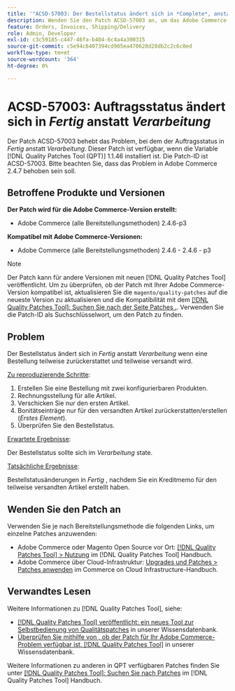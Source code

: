 ```yaml
---
title: '"ACSD-57003: Der Bestellstatus ändert sich in *Complete*, anstatt zu *Processing* zu wechseln.'
description: Wenden Sie den Patch ACSD-57003 an, um das Adobe Commerce-Problem zu beheben, bei dem der Auftragsstatus zu *Complete* geändert wird, anstatt zu *Processing* zu wechseln.
feature: Orders, Invoices, Shipping/Delivery
role: Admin, Developer
exl-id: c3c59185-c447-46fa-b404-6c4a4a300315
source-git-commit: c5e94c6407394cd905ea470628d28db2c2c6c0ed
workflow-type: tm+mt
source-wordcount: '364'
ht-degree: 0%

---
```


# ACSD-57003: Auftragsstatus ändert sich in *Fertig* anstatt *Verarbeitung*

Der Patch ACSD-57003 behebt das Problem, bei dem der Auftragsstatus in *Fertig* anstatt *Verarbeitung*. Dieser Patch ist verfügbar, wenn die Variable [!DNL Quality Patches Tool (QPT)] 1.1.46 installiert ist. Die Patch-ID ist ACSD-57003. Bitte beachten Sie, dass das Problem in Adobe Commerce 2.4.7 behoben sein soll.

## Betroffene Produkte und Versionen

**Der Patch wird für die Adobe Commerce-Version erstellt:**

* Adobe Commerce (alle Bereitstellungsmethoden) 2.4.6-p3

**Kompatibel mit Adobe Commerce-Versionen:**

* Adobe Commerce (alle Bereitstellungsmethoden) 2.4.6 - 2.4.6 - p3

>[!NOTE]
>
>Der Patch kann für andere Versionen mit neuen [!DNL Quality Patches Tool] veröffentlicht. Um zu überprüfen, ob der Patch mit Ihrer Adobe Commerce-Version kompatibel ist, aktualisieren Sie die `magento/quality-patches` auf die neueste Version zu aktualisieren und die Kompatibilität mit dem [[!DNL Quality Patches Tool]: Suchen Sie nach der Seite Patches .](https://experienceleague.adobe.com/tools/commerce-quality-patches/index.html). Verwenden Sie die Patch-ID als Suchschlüsselwort, um den Patch zu finden.

## Problem

Der Bestellstatus ändert sich in *Fertig* anstatt *Verarbeitung* wenn eine Bestellung teilweise zurückerstattet und teilweise versandt wird.

<u>Zu reproduzierende Schritte</u>:

1. Erstellen Sie eine Bestellung mit zwei konfigurierbaren Produkten.
1. Rechnungsstellung für alle Artikel.
1. Verschicken Sie nur den ersten Artikel.
1. Bonitätseinträge nur für den versandten Artikel zurückerstatten/erstellen (*Erstes Element*).
1. Überprüfen Sie den Bestellstatus.

<u>Erwartete Ergebnisse</u>:

Der Bestellstatus sollte sich im _Verarbeitung_ state.

<u>Tatsächliche Ergebnisse</u>:

Bestellstatusänderungen in *Fertig* , nachdem Sie ein Kreditmemo für den teilweise versandten Artikel erstellt haben.

## Wenden Sie den Patch an

Verwenden Sie je nach Bereitstellungsmethode die folgenden Links, um einzelne Patches anzuwenden:

* Adobe Commerce oder Magento Open Source vor Ort: [[!DNL Quality Patches Tool] > Nutzung](https://experienceleague.adobe.com/docs/commerce-operations/tools/quality-patches-tool/usage.html) im [!DNL Quality Patches Tool] Handbuch.
* Adobe Commerce über Cloud-Infrastruktur: [Upgrades und Patches > Patches anwenden](https://experienceleague.adobe.com/docs/commerce-cloud-service/user-guide/develop/upgrade/apply-patches.html) im Commerce on Cloud Infrastructure-Handbuch.

## Verwandtes Lesen

Weitere Informationen zu [!DNL Quality Patches Tool], siehe:

* [[!DNL Quality Patches Tool] veröffentlicht: ein neues Tool zur Selbstbedienung von Qualitätspatches](/help/announcements/adobe-commerce-announcements/magento-quality-patches-released-new-tool-to-self-serve-quality-patches.md) in unserer Wissensdatenbank.
* [Überprüfen Sie mithilfe von , ob der Patch für Ihr Adobe Commerce-Problem verfügbar ist. [!DNL Quality Patches Tool]](/help/support-tools/patches-available-in-qpt-tool/check-patch-for-magento-issue-with-magento-quality-patches.md) in unserer Wissensdatenbank.

Weitere Informationen zu anderen in QPT verfügbaren Patches finden Sie unter [[!DNL Quality Patches Tool]: Suchen Sie nach Patches](https://experienceleague.adobe.com/tools/commerce-quality-patches/index.html) im [!DNL Quality Patches Tool] Handbuch.
